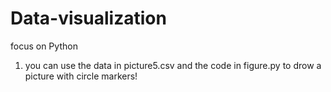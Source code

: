 # Data-visualization
focus on Python


1. you can use the data in picture5.csv and the code in figure.py to drow a picture with circle markers!
